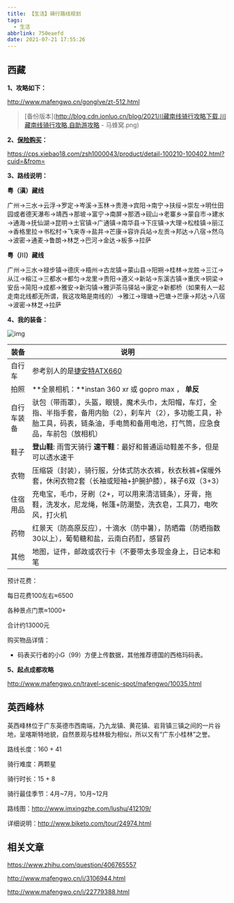 ```yaml
---
title: 【生活】骑行路线规划
tags:
  - 生活
abbrlink: 750eaefd
date: 2021-07-21 17:55:26
---
```




## 西藏

**1、攻略如下：**

http://www.mafengwo.cn/gonglve/zt-512.html

> [备份版本](http://blog.cdn.ionluo.cn/blog/2021川藏南线骑行攻略下载,川藏南线骑行攻略,自助游攻略 - 马蜂窝.png)



**2、[保险购买](http://www.biketo.com/tour/34314.html)：**

https://cps.xiebao18.com/zsh1000043/product/detail-100210-100402.html?cuid=&from=



**3、路线说明：**

**粤（滇）藏线**

广州→三水→云浮→罗定→岑溪→玉林→贵港→宾阳→南宁→扶绥→崇左→明仕田园或者德天瀑布→靖西→那坡→富宁→南屏→那洒→砚山→老寨乡→蒙自市→建水→通海→抚仙湖→昆明→土官镇→广通镇→南华县→下庄镇→大理→松桂镇→丽江→香格里拉→书松村→飞来寺→盐井→芒康→容许兵站→左贡→邦达→八宿→然乌→波密→通麦→鲁朗→林芝→巴河→金达→板多→拉萨

**粤（川）藏线**

广州→三水→禄步镇→德庆→梧州→古龙镇→蒙山县→阳朔→桂林→龙胜→三江→从江→榕江→三都水→都匀→龙里→贵阳→遵义→新站→东溪古镇→重庆→铜梁→安岳→简阳→成都→雅安→新沟镇→雅沪茶马驿站→康定→新都桥（如果有人一起走南北线都无所谓，我这攻略是南线的）→雅江→理塘→巴塘→芒康→邦达→八宿→波密→林芝→拉萨



**4、我的装备：**

![img](http://blog.cdn.ionluo.cn/blog/wKgB4lMef5eAQAqfAAX6ymmRP7w59.jpeg)

| 装备       | 说明                                                         |
| ---------- | ------------------------------------------------------------ |
| 自行车     | 参考别人的是[捷安特ATX660](https://item.jd.com/10023654449496.html#none) |
| 拍照       | **全景相机：**instan 360 xr  或  gopro max ，   **单反**     |
| 自行车装备 | 驮包（带雨罩），头盔，眼镜，魔术头巾，太阳帽，车灯，全指、半指手套，备用内胎（2），刹车片（2），多功能工具，补胎工具，码表，链条油，手电筒和备用电池，打气筒，应急食品，车前包（放相机） |
| 鞋子       | **登山鞋**: 雨雪天骑行  **速干鞋**：最好和普通运动鞋差不多，但是可以透水速干 |
| 衣物       | 压缩袋（封装），骑行服，分体式防水衣裤，秋衣秋裤+保暖外套，休闲衣物2套（长袖或短袖+护腕护膝），袜子6双（3+3） |
| 住宿用品   | 充电宝，毛巾，牙刷（2+，可以用来清洁链条），牙膏，拖鞋，洗发水，尼龙绳，帐篷+防潮垫，洗衣皂，工具刀，电吹风，打火机 |
| 药物       | 红景天（防高原反应），十滴水（防中暑），防晒霜（防晒指数30以上），葡萄糖和盐，云南白药酊，感冒药 |
| 其他       | 地图，证件，邮政或农行卡（不要带太多现金身上，日记本和笔     |

预计花费：

每日花费100左右≈6500

各种景点门票≈1000+

合计约13000元



购买物品详情：

- 码表买行者的小G（99）方便上传数据，其他推荐德国的西格玛码表。



**5、起点成都攻略**

http://www.mafengwo.cn/travel-scenic-spot/mafengwo/10035.html





## **英西峰林**

英西峰林位于广东英德市西南端，乃九龙镇、黄花镇、岩背镇三镇之间的一片谷地，呈喀斯特地貌，自然景观与桂林极为相似，所以又有“广东小桂林”之誉。

路线长度：160 + 41

骑行难度：两颗星

骑行时长：15 + 8

骑行最佳季节：4月~7月，10月~12月

路线图：http://www.imxingzhe.com/lushu/412109/

详细说明：http://www.biketo.com/tour/24974.html



## 相关文章

https://www.zhihu.com/question/406765557

http://www.mafengwo.cn/i/3106944.html

http://www.mafengwo.cn/i/22779388.html